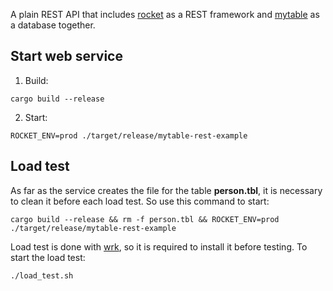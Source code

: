 A plain REST API that includes [rocket](https://rocket.rs/) as a REST framework
and [mytable](https://github.com/fomalhaut88/mytable) as a database together.

## Start web service

1. Build:

```
cargo build --release
```

2. Start:

```
ROCKET_ENV=prod ./target/release/mytable-rest-example
```

## Load test

As far as the service creates the file for the table **person.tbl**, it is
necessary to clean it before each load test. So use this command to start:

```
cargo build --release && rm -f person.tbl && ROCKET_ENV=prod ./target/release/mytable-rest-example
```

Load test is done with [wrk](https://github.com/wg/wrk), so it is required
to install it before testing. To start the load test:

```
./load_test.sh
```
